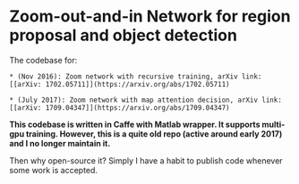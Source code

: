 # Zoom-out-and-in Network for region proposal and object detection

The codebase for:

	* (Nov 2016): Zoom network with recursive training, arXiv link: [[arXiv: 1702.05711]](https://arxiv.org/abs/1702.05711)
    
    * (July 2017): Zoom network with map attention decision, arXiv link: [[arXiv: 1709.04347]](https://arxiv.org/abs/1709.04347)

**This codebase is written in Caffe with Matlab wrapper. It supports multi-gpu training. However, this is a quite old repo (active around early 2017) and I no longer maintain it.**

Then why open-source it? Simply I have a habit to publish code whenever some work is accepted.

